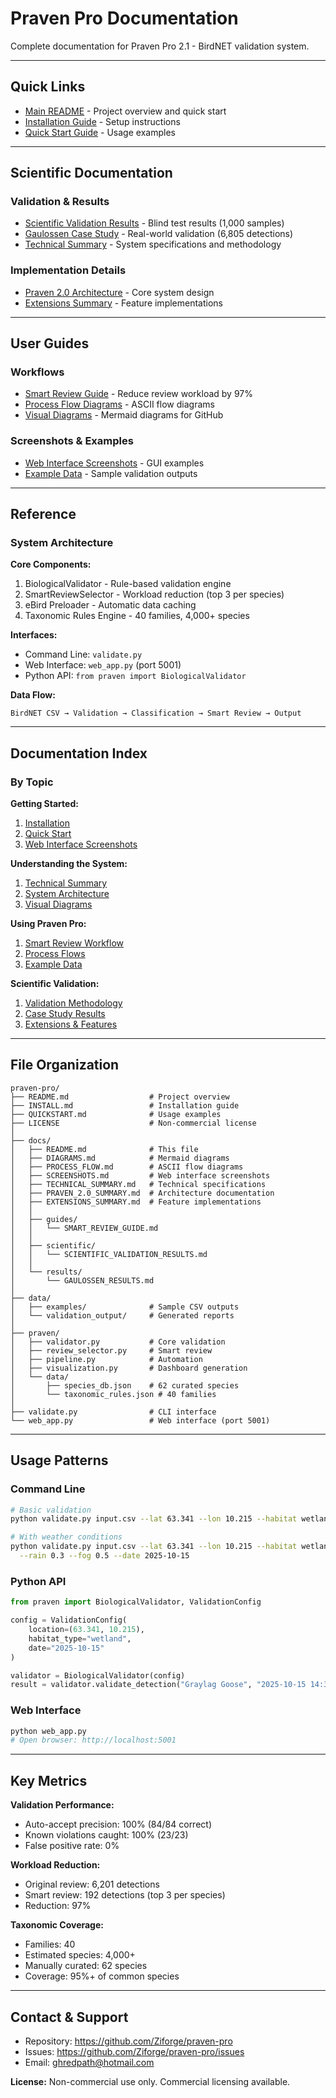 # Praven Pro Documentation

Complete documentation for Praven Pro 2.1 - BirdNET validation system.

---

## Quick Links

- [Main README](../README.md) - Project overview and quick start
- [Installation Guide](../INSTALL.md) - Setup instructions
- [Quick Start Guide](../QUICKSTART.md) - Usage examples

---

## Scientific Documentation

### Validation & Results
- [Scientific Validation Results](scientific/SCIENTIFIC_VALIDATION_RESULTS.md) - Blind test results (1,000 samples)
- [Gaulossen Case Study](results/GAULOSSEN_RESULTS.md) - Real-world validation (6,805 detections)
- [Technical Summary](TECHNICAL_SUMMARY.md) - System specifications and methodology

### Implementation Details
- [Praven 2.0 Architecture](PRAVEN_2.0_SUMMARY.md) - Core system design
- [Extensions Summary](EXTENSIONS_SUMMARY.md) - Feature implementations

---

## User Guides

### Workflows
- [Smart Review Guide](guides/SMART_REVIEW_GUIDE.md) - Reduce review workload by 97%
- [Process Flow Diagrams](PROCESS_FLOW.md) - ASCII flow diagrams
- [Visual Diagrams](DIAGRAMS.md) - Mermaid diagrams for GitHub

### Screenshots & Examples
- [Web Interface Screenshots](SCREENSHOTS.md) - GUI examples
- [Example Data](../data/examples/) - Sample validation outputs

---

## Reference

### System Architecture

**Core Components:**
1. BiologicalValidator - Rule-based validation engine
2. SmartReviewSelector - Workload reduction (top 3 per species)
3. eBird Preloader - Automatic data caching
4. Taxonomic Rules Engine - 40 families, 4,000+ species

**Interfaces:**
- Command Line: `validate.py`
- Web Interface: `web_app.py` (port 5001)
- Python API: `from praven import BiologicalValidator`

**Data Flow:**
```
BirdNET CSV → Validation → Classification → Smart Review → Output
```

---

## Documentation Index

### By Topic

**Getting Started:**
1. [Installation](../INSTALL.md)
2. [Quick Start](../QUICKSTART.md)
3. [Web Interface Screenshots](SCREENSHOTS.md)

**Understanding the System:**
1. [Technical Summary](TECHNICAL_SUMMARY.md)
2. [System Architecture](PRAVEN_2.0_SUMMARY.md)
3. [Visual Diagrams](DIAGRAMS.md)

**Using Praven Pro:**
1. [Smart Review Workflow](guides/SMART_REVIEW_GUIDE.md)
2. [Process Flows](PROCESS_FLOW.md)
3. [Example Data](../data/examples/)

**Scientific Validation:**
1. [Validation Methodology](scientific/SCIENTIFIC_VALIDATION_RESULTS.md)
2. [Case Study Results](results/GAULOSSEN_RESULTS.md)
3. [Extensions & Features](EXTENSIONS_SUMMARY.md)

---

## File Organization

```
praven-pro/
├── README.md                  # Project overview
├── INSTALL.md                 # Installation guide
├── QUICKSTART.md              # Usage examples
├── LICENSE                    # Non-commercial license
│
├── docs/
│   ├── README.md              # This file
│   ├── DIAGRAMS.md            # Mermaid diagrams
│   ├── PROCESS_FLOW.md        # ASCII flow diagrams
│   ├── SCREENSHOTS.md         # Web interface screenshots
│   ├── TECHNICAL_SUMMARY.md   # Technical specifications
│   ├── PRAVEN_2.0_SUMMARY.md  # Architecture documentation
│   ├── EXTENSIONS_SUMMARY.md  # Feature implementations
│   │
│   ├── guides/
│   │   └── SMART_REVIEW_GUIDE.md
│   │
│   ├── scientific/
│   │   └── SCIENTIFIC_VALIDATION_RESULTS.md
│   │
│   └── results/
│       └── GAULOSSEN_RESULTS.md
│
├── data/
│   ├── examples/              # Sample CSV outputs
│   └── validation_output/     # Generated reports
│
├── praven/
│   ├── validator.py           # Core validation
│   ├── review_selector.py     # Smart review
│   ├── pipeline.py            # Automation
│   ├── visualization.py       # Dashboard generation
│   └── data/
│       ├── species_db.json    # 62 curated species
│       └── taxonomic_rules.json # 40 families
│
├── validate.py                # CLI interface
└── web_app.py                 # Web interface (port 5001)
```

---

## Usage Patterns

### Command Line
```bash
# Basic validation
python validate.py input.csv --lat 63.341 --lon 10.215 --habitat wetland

# With weather conditions
python validate.py input.csv --lat 63.341 --lon 10.215 --habitat wetland \
  --rain 0.3 --fog 0.5 --date 2025-10-15
```

### Python API
```python
from praven import BiologicalValidator, ValidationConfig

config = ValidationConfig(
    location=(63.341, 10.215),
    habitat_type="wetland",
    date="2025-10-15"
)

validator = BiologicalValidator(config)
result = validator.validate_detection("Graylag Goose", "2025-10-15 14:30", 0.95)
```

### Web Interface
```bash
python web_app.py
# Open browser: http://localhost:5001
```

---

## Key Metrics

**Validation Performance:**
- Auto-accept precision: 100% (84/84 correct)
- Known violations caught: 100% (23/23)
- False positive rate: 0%

**Workload Reduction:**
- Original review: 6,201 detections
- Smart review: 192 detections (top 3 per species)
- Reduction: 97%

**Taxonomic Coverage:**
- Families: 40
- Estimated species: 4,000+
- Manually curated: 62 species
- Coverage: 95%+ of common species

---

## Contact & Support

- Repository: https://github.com/Ziforge/praven-pro
- Issues: https://github.com/Ziforge/praven-pro/issues
- Email: ghredpath@hotmail.com

**License:** Non-commercial use only. Commercial licensing available.
